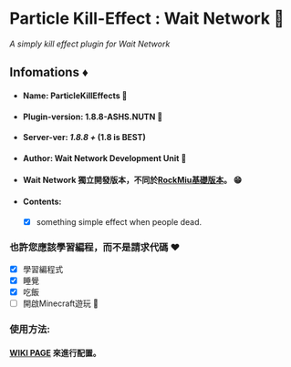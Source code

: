 # Particle Kill-Effect : Wait Network 🍔
*A simply kill effect plugin for Wait Network*   

## Infomations ♦
- ####   Name: ParticleKillEffects  🥖
+ ####   Plugin-version: 1.8.8-ASHS.NUTN  🍗
+ ####   Server-ver: *1.8.8 +* (1.8 is **BEST**)
+ ####   Author: Wait Network Development Unit  🙈
+ ####   Wait Network **獨立開發**版本，不同於[RockMiu基礎版本](https://github.com/yudong-0222/killeffect)。 😁
+ ####   Contents: 
     - [x] something simple effect when people dead.

### __也許您應該學習編程，而不是請求代碼__ ❤
 - [x] 學習編程式
 - [x] 睡覺
 - [x] 吃飯
 - [ ] 開啟Minecraft遊玩 🥵
 
### 使用方法:
#### [WIKI PAGE](https://github.com/YuDong-0222/KillEffect-Wait/wiki/Tutorial) 來進行配置。
